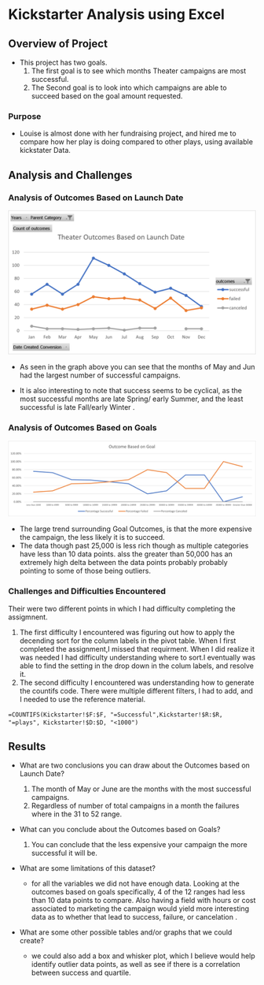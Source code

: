 # Kickstarter Analysis using Excel

## Overview of Project

- This project has two goals.
  1. The first goal is to see which months Theater campaigns are most successful.
  2. The Second goal is to look into which campaigns are able to succeed based on the goal amount requested.

### Purpose

- Louise is almost done with her fundraising project, and hired me to compare how her play is doing compared to other plays, using available kickstater Data.

## Analysis and Challenges

### Analysis of Outcomes Based on Launch Date

![OutcomesVsGoals](https://github.com/CaptCarmine/kickstarter-analysis/blob/main/resources/Theater_Outcomes_vs_Launch.png?raw=true)

- As seen in the graph above you can see that the months of May and Jun had the largest number of successful campaigns.

- It is also interesting to note that success seems to be cyclical, as the most successful months are late Spring/ early Summer, and the least successful is late Fall/early Winter .

### Analysis of Outcomes Based on Goals

![OutcomesVsGoals](https://github.com/CaptCarmine/kickstarter-analysis/blob/main/resources/Outcomes_vs_Goals.png?raw=true)

- The large trend surrounding Goal Outcomes, is that the more expensive the campaign, the less likely it is to succeed.
- The data though past 25,000 is less rich though as multiple categories have less than 10 data points. alss the greater than 50,000 has an extremely high delta between the data points probably probably pointing to some of those being outliers.

### Challenges and Difficulties Encountered

Their were two different points in which I had difficulty completing the assigmnent.

1. The first difficulty I encountered was figuring out how to apply the decending sort for the column labels in the pivot table. When I first completed the assignment,I missed that requirment. When I did realize it was needed I had difficulty understanding where to sort.I eventually was able to find the setting in the drop down in the colum labels, and resolve it.
2. The second difficulty I encountered was understanding how to generate the countifs code. There were multiple different filters, I had to add, and I needed to use the reference material.

```excel
=COUNTIFS(Kickstarter!$F:$F, "=Successful",Kickstarter!$R:$R, "=plays", Kickstarter!$D:$D, "<1000")
```

## Results

- What are two conclusions you can draw about the Outcomes based on Launch Date?
  1. The month of May or June are the months with the most successful campaigns.
  2. Regardless of number of total campaigns in a month the failures where in the 31 to 52 range.

- What can you conclude about the Outcomes based on Goals?
  1. You can conclude that the less expensive your campaign the more successful it will be.

- What are some limitations of this dataset?
  - for all the variables we did not have enough data. Looking at the outcomes based on goals specifically, 4 of the 12 ranges had less than 10 data points to compare. Also having a field with hours or cost associated to marketing the campaign would yield more interesting data as to whether that lead to success, failure, or cancelation .

- What are some other possible tables and/or graphs that we could create?
  - we could also add a box and whisker plot, which I believe would help identify outlier data points, as well as see if there is a correlation between success and quartile.
